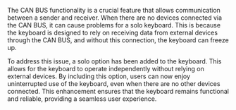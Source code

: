 The CAN BUS functionality is a crucial feature that allows communication between a sender and receiver. When there are no devices connected via the CAN BUS, it can cause problems for a solo keyboard. This is because the keyboard is designed to rely on receiving data from external devices through the CAN BUS, and without this connection, the keyboard can freeze up.

To address this issue, a solo option has been added to the keyboard. This allows for the keyboard to operate independently without relying on external devices. By including this option, users can now enjoy uninterrupted use of the keyboard, even when there are no other devices connected. This enhancement ensures that the keyboard remains functional and reliable, providing a seamless user experience.
